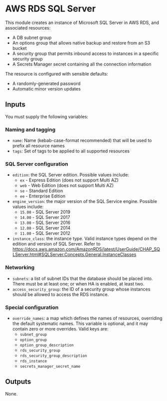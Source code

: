 AWS RDS SQL Server
==================

This module creates an instance of Microsoft SQL Server in AWS RDS, and associated resources:

- A DB subnet group
- An options group that allows native backup and restore from an S3 bucket
- A security group that permits inbound access to instances in a specific security group
- A Secrets Manager secret containing all the connection information

The resource is configured with sensible defaults:

- A randomly-generated password
- Automatic minor version updates


Inputs
------

You must supply the following variables:

### Naming and tagging

* `name`: Name (kebab-case-format recommended) that will be used to prefix all resource names
* `tags`: Set of tags to be applied to all supported resources


### SQL Server configuration

* `edition`: the SQL Server edition. Possible values include:
  * `ex` - Express Edition (does not support Multi AZ)
  * `web` - Web Edition (does not support Multi AZ)
  * `se` - Standard Edition
  * `ee` - Enterprise Edition
* `engine_version`: the major version of the SQL Service engine. Possible values include:
  * `15.00` - SQL Server 2019
  * `14.00` - SQL Server 2017
  * `13.00` - SQL Server 2016
  * `12.00` - SQL Server 2014
  * `11.00` - SQL Server 2012
* `instance_class`: the instance type. Valid instance types depend on the edition and version of
  SQL Server. Refer to https://docs.aws.amazon.com/AmazonRDS/latest/UserGuide/CHAP_SQLServer.html#SQLServer.Concepts.General.InstanceClasses


### Networking

* `subnets`: a list of subnet IDs that the database should be placed into. There must be at least
  one; or when HA is enabled, at least two.
* `access_security_group`: the ID of a security group whose instances should be allowed to access
  the RDS instance.


### Special configuration

* `override_names`: a map which defines the names of resources, overriding the default systematic
  names. This variable is optional, and it may contain zero or more overrides. Valid keys are:
  * `subnet_group`
  * `option_group`
  * `option_group_description`
  * `rds_security_group`
  * `rds_security_group_description`
  * `rds_instance`
  * `secrets_manager_secret_name`


Outputs
-------

None.
